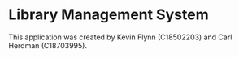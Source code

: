 # Library Management System
This application was created by Kevin Flynn (C18502203) and Carl Herdman (C18703995).

